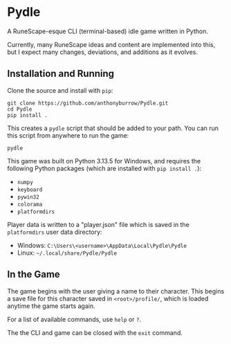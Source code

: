 # Pydle

A RuneScape-esque CLI (terminal-based) idle game written in Python.

Currently, many RuneScape ideas and content are implemented into this, but I
expect many changes, deviations, and additions as it evolves.


## Installation and Running

Clone the source and install with `pip`:

```
git clone https://github.com/anthonyburrow/Pydle.git
cd Pydle
pip install .
```

This creates a `pydle` script that should be added to your path. You can run
this script from anywhere to run the game:

```
pydle
```

This game was built on Python 3.13.5 for Windows, and requires the following
Python packages (which are installed with `pip install .`):
- `numpy`
- `keyboard`
- `pywin32`
- `colorama`
- `platformdirs`

Player data is written to a "player.json" file which is saved in the
`platformdirs` user data directory:
- Windows: `C:\Users\<username>\AppData\Local\Pydle\Pydle`
- Linux: `~/.local/share/Pydle/Pydle`


## In the Game

The game begins with the user giving a name to their character. This begins a
save file for this character saved in `<root>/profile/`, which is loaded
anytime the game starts again.

For a list of available commands, use `help` or `?`.

The the CLI and game can be closed with the `exit` command.

